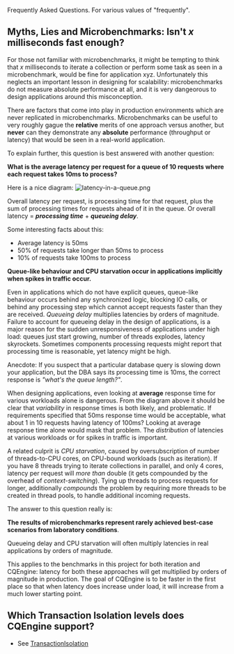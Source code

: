 Frequently Asked Questions. For various values of "frequently".


## Myths, Lies and Microbenchmarks: Isn't _x_ milliseconds fast enough? ##

For those not familiar with microbenchmarks, it might be tempting to think that _x_ milliseconds to iterate a collection or perform some task as seen in a microbenchmark, would be fine for application xyz. Unfortunately this neglects an important lesson in designing for scalability: microbenchmarks do not measure absolute performance at all, and it is very dangeorous to design applications around this misconception.

There are factors that come into play in production environments which are never replicated in microbenchmarks. Microbenchmarks can be useful to very roughly gague the **relative** merits of one approach versus another, but **never** can they demonstrate any **absolute** performance (throughput or latency) that would be seen in a real-world application.

To explain further, this question is best answered with another question:

**What is the average latency per request for a queue of 10 requests where each request takes 10ms to process?**

Here is a nice diagram:
![latency-in-a-queue.png](images/latency-in-a-queue.png)

Overall latency per request, is processing time for that request, plus the sum of processing times for requests ahead of it in the queue. Or overall latency = **_processing time_** + **_queueing delay_**.

Some interesting facts about this:
  * Average latency is 50ms
  * 50% of requests take longer than 50ms to process
  * 10% of requests take 100ms to process

**Queue-like behaviour and CPU starvation occur in applications implicitly when spikes in traffic occur.**

Even in applications which do not have explicit queues, queue-like behaviour occurs behind any synchronized logic, blocking IO calls, or behind any processing step which cannot accept requests faster than they are received. _Queueing delay_ multiplies latencies by orders of magnitude. Failure to account for queueing delay in the design of applications, is a major reason for the sudden unresponsiveness of applications under high load: queues just start growing, number of threads explodes, latency skyrockets. Sometimes components processing requests might report that processing time is reasonable, yet latency might be high.

Anecdote: If you suspect that a particular database query is slowing down your application, but the DBA says its processing time is 10ms, the correct response is _"what's the queue length?"_.

When designing applications, even looking at **average** response time for various workloads alone is dangerous. From the diagram above it should be clear that _variability_ in response times is both likely, and problematic. If requirements specified that 50ms response time would be acceptable, what about 1 in 10 requests having latency of 100ms? Looking at average response time alone would mask that problem. The _distribution_ of latencies at various workloads or for spikes in traffic is important.

A related culprit is _CPU starvation_, caused by oversubscription of number of threads-to-CPU cores, on CPU-bound workloads (such as iteration). If you have 8 threads trying to iterate collections in parallel, and only 4 cores, latency per request will _more than_ double (it gets compounded by the overhead of _context-switching_). Tying up threads to process requests for longer, additionally _compounds_ the problem by requiring more threads to be created in thread pools, to handle additional incoming requests.

The answer to this question really is:

**The results of microbenchmarks represent rarely achieved best-case scenarios from laboratory conditions**.

Queueing delay and CPU starvation will often multiply latencies in real applications by orders of magnitude.

This applies to the benchmarks in this project for both iteration and CQEngine: latency for both these approaches will get multiplied by orders of magnitude in production. The goal of CQEngine is to be faster in the first place so that when latency does increase under load, it will increase from a much lower starting point.

## Which Transaction Isolation levels does CQEngine support? ##

  * See [TransactionIsolation](TransactionIsolation.md)